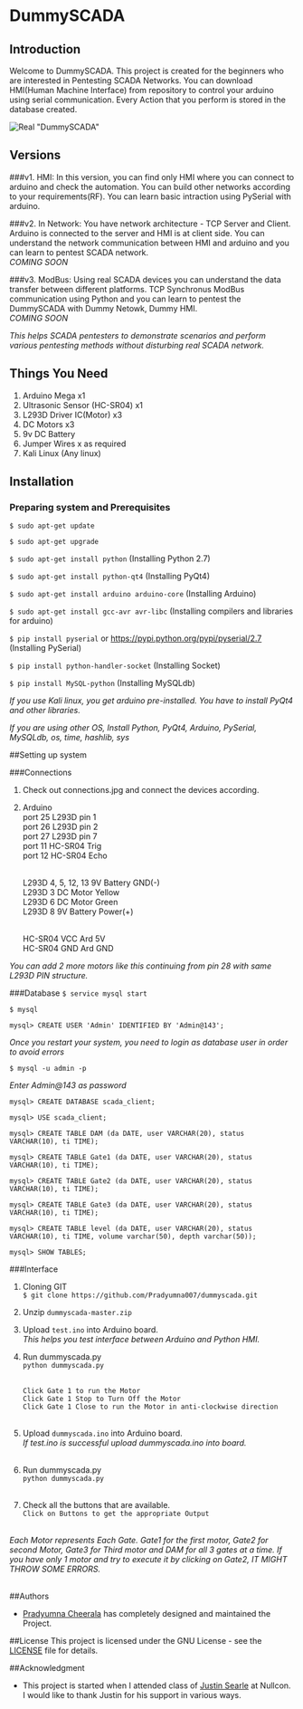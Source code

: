 # DummySCADA

## Introduction

Welcome to DummySCADA. This project is created for the beginners who are interested in Pentesting SCADA Networks. You can download HMI(Human Machine Interface) from repository to control your arduino using serial communication. Every Action that you perform is stored in the database created. 

![Real "DummySCADA"](https://cloud.githubusercontent.com/assets/15664727/20664120/e6ebccb6-b57f-11e6-82cf-5d19552aefd5.jpg)


## Versions
###v1.
HMI: In this version, you can find only HMI where you can connect to arduino and check the automation. You can build other networks according to your requirements(RF). You can learn basic intraction using PySerial with arduino.

###v2. 
In Network: You have network architecture - TCP Server and Client. Arduino is connected to the server and HMI is at client side. You can understand the network communication between HMI and arduino and you can learn to pentest SCADA network.<br>
*COMING SOON*

###v3.
ModBus: Using real SCADA devices you can understand the data transfer between different platforms. TCP Synchronus ModBus communication using Python and you can learn to pentest the DummySCADA with Dummy Netowk, Dummy HMI. <br>
*COMING SOON*


*This helps SCADA pentesters to demonstrate scenarios and perform various pentesting methods without disturbing real SCADA network.* 

## Things You Need
1. Arduino Mega                     x1
2. Ultrasonic Sensor (HC-SR04)      x1
3. L293D Driver IC(Motor)           x3
4. DC Motors                        x3
5. 9v DC Battery
5. Jumper Wires                     x as required
6. Kali Linux (Any linux)

## Installation

### Preparing system and Prerequisites

`$ sudo apt-get update`

`$ sudo apt-get upgrade`

`$ sudo apt-get install python` (Installing Python 2.7)

`$ sudo apt-get install python-qt4` (Installing PyQt4)

`$ sudo apt-get install arduino arduino-core` (Installing Arduino)

`$ sudo apt-get install gcc-avr avr-libc` (Installing compilers and libraries for arduino)

`$ pip install pyserial` or https://pypi.python.org/pypi/pyserial/2.7 (Installing PySerial)

`$ pip install python-handler-socket` (Installing Socket)

`$ pip install MySQL-python` (Installing MySQLdb)

*If you use Kali linux, you get arduino pre-installed. You have to install PyQt4 and other libraries.*

*If you are using other OS, Install Python, PyQt4, Arduino, PySerial, MySQLdb, os, time, hashlib, sys*


##Setting up system

###Connections
1. Check out connections.jpg and connect the devices according. 
2. Arduino<br>
    port 25    L293D pin 1<br>
    port 26    L293D pin 2<br>
    port 27    L293D pin 7<br>
    port 11    HC-SR04 Trig<br>
    port 12    HC-SR04 Echo<br><br>

    L293D 4, 5, 12, 13   9V Battery GND(-)<br>
    L293D 3    DC Motor Yellow <br>
    L293D 6    DC Motor Green<br>
    L293D 8    9V Battery Power(+)<br><br>
    
    HC-SR04 VCC    Ard 5V<br>
    HC-SR04 GND    Ard GND<br>
    
*You can add 2 more motors like this continuing from pin 28 with same L293D PIN structure.*

###Database
`$ service mysql start`

`$ mysql`

`mysql> CREATE USER 'Admin' IDENTIFIED BY 'Admin@143';`<br>

*Once you restart your system, you need to login as database user in order to avoid errors*<br>

`$ mysql -u admin -p`<br>

*Enter Admin@143 as password*

`mysql> CREATE DATABASE scada_client;`<br>

`mysql> USE scada_client;`<br>

`mysql> CREATE TABLE DAM (da DATE, user VARCHAR(20), status VARCHAR(10), ti TIME);`<br>

`mysql> CREATE TABLE Gate1 (da DATE, user VARCHAR(20), status VARCHAR(10), ti TIME);`<br>

`mysql> CREATE TABLE Gate2 (da DATE, user VARCHAR(20), status VARCHAR(10), ti TIME);`<br>

`mysql> CREATE TABLE Gate3 (da DATE, user VARCHAR(20), status VARCHAR(10), ti TIME);`<br>

`mysql> CREATE TABLE level (da DATE, user VARCHAR(20), status VARCHAR(10), ti TIME, volume varchar(50), depth varchar(50));`<br>

`mysql> SHOW TABLES;`<br>





###Interface
1. Cloning GIT<br>
`$ git clone https://github.com/Pradyumna007/dummyscada.git`

2. Unzip `dummyscada-master.zip`

3. Upload `test.ino` into Arduino board.<br> 
*This helps you test interface between Arduino and Python HMI.*<br>

4. Run dummyscada.py <br>
`python dummyscada.py`<br><br>

    `Click Gate 1 to run the Motor`<br>
    `Click Gate 1 Stop to Turn Off the Motor`<br>
    `Click Gate 1 Close to run the Motor in anti-clockwise direction` <br><br>

5. Upload `dummyscada.ino` into Arduino board.<br>
*If test.ino is successful upload dummyscada.ino into board.*<br><br>

6. Run dummyscada.py <br>
`python dummyscada.py`<br><br>

7. Check all the buttons that are available.<br>
`Click on Buttons to get the appropriate Output`<br><br>

*Each Motor represents Each Gate. Gate1 for the first motor, Gate2 for second Motor, Gate3 for Third motor and DAM for all 3 gates at a time. If you have only 1 motor and try to execute it by clicking on Gate2, IT MIGHT THROW SOME ERRORS.* <br><br>

##Authors 
* [Pradyumna Cheerala](https://github.com/Pradyumna007) has completely designed and maintained the Project. 

##License
This project is licensed under the GNU License - see the [LICENSE](https://github.com/Pradyumna007/dummyscada/blob/master/LICENSE) file for details.

##Acknowledgment
* This project is started when I attended class of [Justin Searle](https://www.linkedin.com/in/meeas) at Nullcon. I would like to thank Justin for his support in various ways.  


